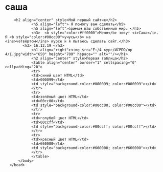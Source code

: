 #  саша 
<html>
      <head>
	  <title> «Web-программирование»</title>
	  <body>
	     
		<h2 align="center" style>Мой первый сайтик</h2>
                <h5 align="left"> Я помогу вам сделать</h5>
                <h5 align="left">зримым ваш собственный мир. </h5>    
                <h3>  <b style="color:#ff0000">Меня</b> зовут <i>Саша</i>. Я <b style="color:#00cc00">учусь</b> на                 <ins>четвёртом</ins> курсе и я пытаюсь сделать сайт.</h3>         				
	        <h3> 16.12.19 </h3>
                <h1 align="right"><img src="F:/4 курс/ИСРПО/пр 4/1.jpg"width="650" height="700" hspace="" alt=""/></h1>
                <h2 align="center" style>Первая таблица</h2>
                <table align="center" border="1" cellspacing="0" cellpadding="20">
                <tr>
                <td>синий цвет HTML</td>
                <td>000099</td>
                <td style="background-color:#000099; color:#000099"></td>
                </tr>
                <tr>
                <td>зелёный цвет HTML</td>
                <td>00cc00</td>
                <td style="background-color:#00cc00; color:#00cc00"></td>
                </tr>
                <tr>
                <td>голубой цвет HTML</td>
                <td>00ccff</td>
                <td style="background-color:#00ccff; color:#00ccff"></td>
                </tr>
                <tr>
                <td>красный цвет HTML</td>
                <td>660000</td>
                <td style="background-color:#660000; color:#660000"></td>
                </tr>
                </table>
          </body>
      </head>
</html>
